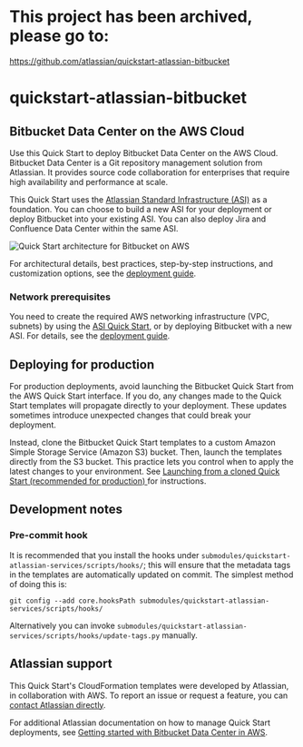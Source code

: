 # This project has been archived, please go to:
https://github.com/atlassian/quickstart-atlassian-bitbucket

# quickstart-atlassian-bitbucket
## Bitbucket Data Center on the AWS Cloud

Use this Quick Start to deploy Bitbucket Data Center on the AWS Cloud. Bitbucket Data Center is a Git repository management solution from Atlassian. It provides source code collaboration for enterprises that require high availability and performance at scale.

This Quick Start uses the [Atlassian Standard Infrastructure (ASI)](https://fwd.aws/xYyYy) as a foundation. You can choose to build a new ASI for your deployment or deploy Bitbucket into your existing ASI. You can also deploy Jira and Confluence Data Center within the same ASI.

![Quick Start architecture for Bitbucket on AWS](https://d1.awsstatic.com/partner-network/QuickStart/datasheets/bitbucket-arch-on-aws.ff04565943707be2329083b6ef3f17e7e096d1f9.png)

For architectural details, best practices, step-by-step instructions, and customization options, see the 
[deployment guide](https://fwd.aws/dEX6W).

### Network prerequisites

You need to create the required AWS networking infrastructure
(VPC, subnets) by using the [ASI Quick Start](https://fwd.aws/xYyYy), or by deploying Bitbucket with a new ASI.
For details, see the [deployment guide](https://fwd.aws/dEX6W).

## Deploying for production

For production deployments, avoid launching the Bitbucket Quick Start from the AWS Quick Start interface. If you do, any changes made to the Quick Start templates will propagate directly to your deployment. These updates sometimes introduce unexpected changes that could break your deployment.

Instead, clone the Bitbucket Quick Start templates to a custom Amazon Simple Storage Service (Amazon S3) bucket. Then, launch the templates directly from the S3 bucket. This practice lets you control when to apply the latest changes to your environment. See [Launching from a cloned Quick Start (recommended for production)
](https://confluence.atlassian.com/x/GZUdOg#GettingstartedwithBitbucketDataCenterinAWS-s3bucketcustom) for instructions.

## Development notes

### Pre-commit hook

It is recommended that you install the hooks under `submodules/quickstart-atlassian-services/scripts/hooks/`; this will
ensure that the metadata tags in the templates are automatically updated on
commit. The simplest method of doing this is:

    git config --add core.hooksPath submodules/quickstart-atlassian-services/scripts/hooks/

Alternatively you can invoke
`submodules/quickstart-atlassian-services/scripts/hooks/update-tags.py`
manually.

## Atlassian support

This Quick Start's CloudFormation templates were developed by Atlassian, in collaboration with AWS. To report an issue or request a feature, you can [contact Atlassian directly](https://support.atlassian.com/contact/#/).

For additional Atlassian documentation on how to manage Quick Start deployments, see [Getting started with Bitbucket Data Center in AWS](https://confluence.atlassian.com/x/GZUdOg).

